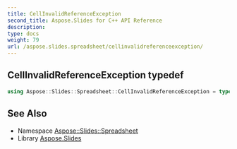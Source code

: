 ```yaml
---
title: CellInvalidReferenceException
second_title: Aspose.Slides for C++ API Reference
description: 
type: docs
weight: 79
url: /aspose.slides.spreadsheet/cellinvalidreferenceexception/
---
```

## CellInvalidReferenceException typedef




```cpp
using Aspose::Slides::Spreadsheet::CellInvalidReferenceException = typedef System::ExceptionWrapper<Details_CellInvalidReferenceException>
```

## See Also

* Namespace [Aspose::Slides::Spreadsheet](../)
* Library [Aspose.Slides](../../)